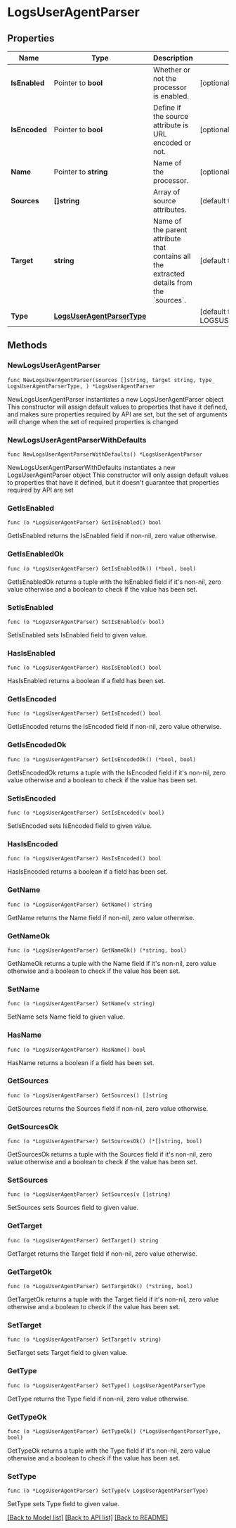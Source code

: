 # LogsUserAgentParser

## Properties

Name | Type | Description | Notes
------------ | ------------- | ------------- | -------------
**IsEnabled** | Pointer to **bool** | Whether or not the processor is enabled. | [optional] [default to false]
**IsEncoded** | Pointer to **bool** | Define if the source attribute is URL encoded or not. | [optional] [default to false]
**Name** | Pointer to **string** | Name of the processor. | [optional] 
**Sources** | **[]string** | Array of source attributes. | [default to ["http.useragent"]]
**Target** | **string** | Name of the parent attribute that contains all the extracted details from the &#x60;sources&#x60;. | [default to "http.useragent_details"]
**Type** | [**LogsUserAgentParserType**](LogsUserAgentParserType.md) |  | [default to LOGSUSERAGENTPARSERTYPE_USER_AGENT_PARSER]

## Methods

### NewLogsUserAgentParser

`func NewLogsUserAgentParser(sources []string, target string, type_ LogsUserAgentParserType, ) *LogsUserAgentParser`

NewLogsUserAgentParser instantiates a new LogsUserAgentParser object
This constructor will assign default values to properties that have it defined,
and makes sure properties required by API are set, but the set of arguments
will change when the set of required properties is changed

### NewLogsUserAgentParserWithDefaults

`func NewLogsUserAgentParserWithDefaults() *LogsUserAgentParser`

NewLogsUserAgentParserWithDefaults instantiates a new LogsUserAgentParser object
This constructor will only assign default values to properties that have it defined,
but it doesn't guarantee that properties required by API are set

### GetIsEnabled

`func (o *LogsUserAgentParser) GetIsEnabled() bool`

GetIsEnabled returns the IsEnabled field if non-nil, zero value otherwise.

### GetIsEnabledOk

`func (o *LogsUserAgentParser) GetIsEnabledOk() (*bool, bool)`

GetIsEnabledOk returns a tuple with the IsEnabled field if it's non-nil, zero value otherwise
and a boolean to check if the value has been set.

### SetIsEnabled

`func (o *LogsUserAgentParser) SetIsEnabled(v bool)`

SetIsEnabled sets IsEnabled field to given value.

### HasIsEnabled

`func (o *LogsUserAgentParser) HasIsEnabled() bool`

HasIsEnabled returns a boolean if a field has been set.

### GetIsEncoded

`func (o *LogsUserAgentParser) GetIsEncoded() bool`

GetIsEncoded returns the IsEncoded field if non-nil, zero value otherwise.

### GetIsEncodedOk

`func (o *LogsUserAgentParser) GetIsEncodedOk() (*bool, bool)`

GetIsEncodedOk returns a tuple with the IsEncoded field if it's non-nil, zero value otherwise
and a boolean to check if the value has been set.

### SetIsEncoded

`func (o *LogsUserAgentParser) SetIsEncoded(v bool)`

SetIsEncoded sets IsEncoded field to given value.

### HasIsEncoded

`func (o *LogsUserAgentParser) HasIsEncoded() bool`

HasIsEncoded returns a boolean if a field has been set.

### GetName

`func (o *LogsUserAgentParser) GetName() string`

GetName returns the Name field if non-nil, zero value otherwise.

### GetNameOk

`func (o *LogsUserAgentParser) GetNameOk() (*string, bool)`

GetNameOk returns a tuple with the Name field if it's non-nil, zero value otherwise
and a boolean to check if the value has been set.

### SetName

`func (o *LogsUserAgentParser) SetName(v string)`

SetName sets Name field to given value.

### HasName

`func (o *LogsUserAgentParser) HasName() bool`

HasName returns a boolean if a field has been set.

### GetSources

`func (o *LogsUserAgentParser) GetSources() []string`

GetSources returns the Sources field if non-nil, zero value otherwise.

### GetSourcesOk

`func (o *LogsUserAgentParser) GetSourcesOk() (*[]string, bool)`

GetSourcesOk returns a tuple with the Sources field if it's non-nil, zero value otherwise
and a boolean to check if the value has been set.

### SetSources

`func (o *LogsUserAgentParser) SetSources(v []string)`

SetSources sets Sources field to given value.


### GetTarget

`func (o *LogsUserAgentParser) GetTarget() string`

GetTarget returns the Target field if non-nil, zero value otherwise.

### GetTargetOk

`func (o *LogsUserAgentParser) GetTargetOk() (*string, bool)`

GetTargetOk returns a tuple with the Target field if it's non-nil, zero value otherwise
and a boolean to check if the value has been set.

### SetTarget

`func (o *LogsUserAgentParser) SetTarget(v string)`

SetTarget sets Target field to given value.


### GetType

`func (o *LogsUserAgentParser) GetType() LogsUserAgentParserType`

GetType returns the Type field if non-nil, zero value otherwise.

### GetTypeOk

`func (o *LogsUserAgentParser) GetTypeOk() (*LogsUserAgentParserType, bool)`

GetTypeOk returns a tuple with the Type field if it's non-nil, zero value otherwise
and a boolean to check if the value has been set.

### SetType

`func (o *LogsUserAgentParser) SetType(v LogsUserAgentParserType)`

SetType sets Type field to given value.



[[Back to Model list]](../README.md#documentation-for-models) [[Back to API list]](../README.md#documentation-for-api-endpoints) [[Back to README]](../README.md)


